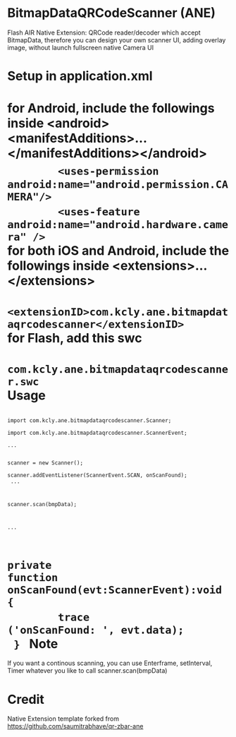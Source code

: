 BitmapDataQRCodeScanner (ANE)
=============================

Flash AIR Native Extension:  QRCode reader/decoder which accept BitmapData, therefore you can design your own scanner UI, adding overlay image, without launch  fullscreen native Camera UI


Setup in application.xml
========================
for Android, include the followings inside &lt;android&gt;&lt;manifestAdditions&gt;...&lt;/manifestAdditions&gt;&lt;/android&gt;<br />
　<code>&#09;&lt;uses-permission android:name="android.permission.CAMERA"/&gt;<br />
　&#09;&lt;uses-feature android:name="android.hardware.camera" /&gt;</code><br />
for both iOS and Android, include the followings inside &lt;extensions&gt;...&lt;/extensions&gt;<br />
　<code>&#09;&lt;extensionID&gt;com.kcly.ane.bitmapdataqrcodescanner&lt;/extensionID&gt;</code><br />
for Flash, add this swc<br />
　<code>&#09;com.kcly.ane.bitmapdataqrcodescanner.swc</code><br />
Usage
=====
<code>
import com.kcly.ane.bitmapdataqrcodescanner.Scanner;<br />
import com.kcly.ane.bitmapdataqrcodescanner.ScannerEvent;<br />
...

scanner = new Scanner();<br />
scanner.addEventListener(ScannerEvent.SCAN, onScanFound);<br />
...

scanner.scan(bmpData);

...

private function onScanFound(evt:ScannerEvent):void {<br />
　&#09;trace ('onScanFound: ', evt.data);<br />
}
</code>
Note
====
If you want a continous scanning, you can use Enterframe, setInterval, Timer whatever you like to call scanner.scan(bmpData) 


Credit
======
Native Extension template forked from https://github.com/saumitrabhave/qr-zbar-ane

